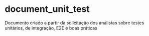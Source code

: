 # document_unit_test
Documento criado a partir da solicitação dos analistas sobre testes unitários, de integração, E2E e boas práticas 

